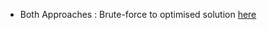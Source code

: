 - Both Approaches : Brute-force to optimised solution [here](https://leetcode.com/problems/convert-binary-number-in-a-linked-list-to-integer/discuss/1615821/C%2B%2B-or-All-approaches-Detailed-explanation-or-Bit-Manipulation) <br>